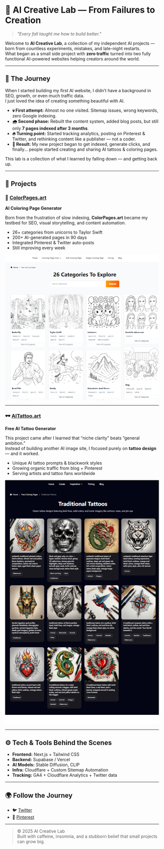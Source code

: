 # 🌌 AI Creative Lab — From Failures to Creation

> _"Every fall taught me how to build better."_  

Welcome to **AI Creative Lab**, a collection of my independent AI projects — born from countless experiments, mistakes, and late-night restarts.  
What began as a small side project with **zero traffic** turned into two fully functional AI-powered websites helping creators around the world.

---

## 🧭 The Journey

When I started building my first AI website, I didn’t have a background in SEO, growth, or even much traffic data.  
I just loved the idea of creating something beautiful with AI.

- **💀 First attempt:** Almost no one visited. Sitemap issues, wrong keywords, zero Google indexing.  
- **🌧️ Second phase:** Rebuilt the content system, added blog posts, but still only **7 pages indexed after 3 months**.  
- **🔥 Turning point:** Started tracking analytics, posting on Pinterest & Twitter, and rethinking content like a publisher — not a coder.  
- **🚀 Result:** My new project began to get indexed, generate clicks, and finally… people started creating and sharing AI tattoos & coloring pages.

This lab is a collection of what I learned by falling down — and getting back up.

---

## 🧠 Projects

### 🎨 [ColorPages.art](https://colorpages.art)
**AI Coloring Page Generator**

Born from the frustration of slow indexing, **ColorPages.art** became my testbed for SEO, visual storytelling, and content automation.

- 26+ categories from unicorns to Taylor Swift  
- 200+ AI-generated pages in 90 days  
- Integrated Pinterest & Twitter auto-posts  
- Still improving every week

![ColorPages Preview](./colorpages-preview.png)

---

### 🕶️ [AITattoo.art](https://aitattoo.art)
**Free AI Tattoo Generator**

This project came after I learned that “niche clarity” beats “general ambition.”  
Instead of building another AI image site, I focused purely on **tattoo design** — and it worked.

- Unique AI tattoo prompts & blackwork styles  
- Growing organic traffic from blog + Pinterest  
- Serving artists and tattoo fans worldwide  

![AITattoo Preview](./aitattoo-preview.png)

---

## ⚙️ Tech & Tools Behind the Scenes

- **Frontend:** Next.js + Tailwind CSS  
- **Backend:** Supabase / Vercel  
- **AI Models:** Stable Diffusion, CLIP  
- **Infra:** Cloudflare + Custom Sitemap Automation  
- **Tracking:** GA4 + Cloudflare Analytics + Twitter data  

---

## 🌍 Follow the Journey

- 🐦 [Twitter](https://x.com/AITattooArt)
- 📌 [Pinterest](https://pin.it/6NdatdNmR)



---

> © 2025 AI Creative Lab  
> Built with caffeine, insomnia, and a stubborn belief that small projects can grow big.
